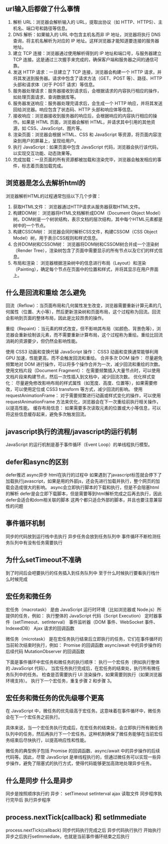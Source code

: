 ## url输入后都做了什么事情
1. 解析 URL：浏览器会解析输入的 URL，提取出协议（如 HTTP、HTTPS）、主机名、端口号和路径等信息。
2. DNS 解析：如果输入的 URL 中包含主机名而非 IP 地址，浏览器将执行 DNS 查询，将主机名解析为对应的 IP 地址。这样浏览器才能知道要连接的服务器地址。
3. 建立 TCP 连接：浏览器通过使用解析得到的 IP 地址和端口号，与服务器建立 TCP 连接。这是通过三次握手来完成的，确保客户端和服务器之间的通信可靠。
4. 发送 HTTP 请求：一旦建立了 TCP 连接，浏览器会构建一个 HTTP 请求，并将其发送到服务器。请求中包含了请求方法（GET、POST 等）、路径、HTTP 头部和请求体（对于 POST 请求）等信息。
5. 服务器处理请求：服务器接收到请求后，会根据请求的内容执行相应的操作，如处理页面请求、查询数据库等。
6. 服务器发送响应：服务器处理完请求后，会生成一个 HTTP 响应，并将其发送回给浏览器。响应包含了状态码、HTTP 头部和响应体等信息。
7. 接收响应：浏览器接收到服务器的响应后，会根据响应的内容执行相应的操作。如果是 HTML 页面，浏览器会解析 HTML，并请求其中引用的其他资源，如 CSS、JavaScript、图片等。
8. 渲染页面：浏览器会根据 HTML、CSS 和 JavaScript 等资源，将页面内容渲染到用户的屏幕上，呈现给用户。
9. 执行 JavaScript：如果页面中包含 JavaScript 代码，浏览器会执行该代码，以实现交互功能、动态效果等。
10. 完成加载：一旦页面的所有资源都被加载和渲染完毕，浏览器会触发相应的事件，标志着页面加载完成。

## 浏览器是怎么去解析html的
浏览器解析HTML的过程通常包括以下几个步骤：

1. 获取HTML文件： 浏览器通过HTTP请求从服务器获取HTML文件。
2. 构建DOM树： 浏览器将HTML文档解析成DOM（Document Object Model）树。DOM树是一个树状结构，表示文档的层次结构，其中每个HTML元素都是树中的一个节点。
3. 构建CSSOM树： 浏览器会同时解析CSS文件，构建CSSOM（CSS Object Model）树，用于表示CSS规则和样式信息。
4. 合并DOM树和CSSOM树： 浏览器将DOM树和CSSOM树合并成一个渲染树（Render Tree），渲染树包含了页面中需要显示的所有节点以及它们的样式信息。
5. 布局和渲染： 浏览器根据渲染树中的信息进行布局（Layout）和渲染（Painting），确定每个节点在页面中的位置和样式，并将其显示在用户界面上。

## 什么是回流和重绘  怎么避免
回流（Reflow）：当页面布局和几何属性发生改变，浏览器需要重新计算元素的几何属性（位置、大小等），然后更新渲染树和页面布局，这个过程称为回流。回流会影响到页面的整体布局，因此是比较昂贵的操作。

重绘（Repaint）：当元素的样式改变，但不影响其布局（如颜色、背景色等），浏览器会重新绘制该元素，而不需要重新计算布局，这个过程称为重绘。重绘比回流消耗的资源要少，但仍然会影响性能。

使用 CSS3 动画和变换代替 JavaScript 操作： CSS3 动画和变换通常能够利用 GPU 加速，性能更高，而不会触发回流和重绘。
合并多次 DOM 操作： 尽量避免频繁地对 DOM 进行操作，可以将多个操作合并为一次，减少回流和重绘的次数。
使用文档片段（Document Fragment）： 在需要频繁插入大量节点时，可以使用文档片段来构建节点，然后一次性插入到文档中，减少回流次数。
优化样式变化： 尽量避免修改影响布局的样式属性（如宽度、高度、位置等），如果需要修改，可以使用定位或 CSS3 transform 等方式，减少回流的影响。
使用 requestAnimationFrame： 对于需要频繁进行动画或样式变化的操作，可以使用 requestAnimationFrame 方法来优化，浏览器会在下一次重绘前执行相关操作，以提高性能。
缓存布局信息： 如果需要多次读取元素的位置或大小等信息，可以将这些信息缓存起来，避免多次触发回流。


## javascript执行的流程/javascript的运行机制
JavaScript 的运行机制是基于事件循环（Event Loop）的单线程执行模型。

## defer和async的区别
defer推迟
async异步
html在执行的过程中 如果遇到了javascript标签就会停下了加载执行javascript，如果是用的外部js，还会先进行加载并执行，整个网页的加载会造成很大的影响。
async会立即执行脚本的下载和执行，但是不会阻塞html的解析
defer是会立即下载脚本，但是需要等到html解析完成之后再去执行，因此defer会适合和dom相关联的脚本
这两个都只适合外部的脚本，并且也要注意兼容性的问题

## 事件循环机制
同步的代码放到运行栈中去执行
异步任务会放到任务队列中
事件循环不断检测任务队列中有没有任务需要执行

## 为什么setTimeout不准确
到了时间后会吧要执行的任务插入到任务队列中
至于什么时候执行要看执行栈什么时候完成

## 宏任务和微任务
宏任务（macrotask） 是由 JavaScript 运行时环境（比如浏览器或 Node.js）所提供的任务，例如：
执行整体的 JavaScript 代码（Script Execution）
定时器事件（setTimeout、setInterval）
事件监听器（DOM 事件、WebSocket 事件、IndexedDB）
Ajax 请求的回调函数

微任务（microtask） 是在宏任务执行结束后立即执行的任务，它们在事件循环的当前轮次结束时执行，例如：
Promise 的回调函数
async/await 中的异步操作的后续代码
MutationObserver 的回调函数

下面是事件循环中宏任务和微任务的执行顺序：
执行一个宏任务（例如执行整体的 JavaScript 代码）。
当宏任务执行完成后，在宏任务的结束处，执行所有微任务队列中的任务。
检查是否需要执行 UI 渲染操作，如果需要则执行（如果浏览器环境支持）。
执行下一个宏任务，重复步骤 2 和步骤 3。

## 宏任务和微任务的优先级哪个更高
在 JavaScript 中，微任务的优先级高于宏任务。这意味着在事件循环中，微任务会在下一个宏任务之前执行。

具体来说，当一个宏任务执行完成后，在宏任务的结束处，会立即执行所有微任务队列中的任务，然后再执行下一个宏任务。这种机制确保了微任务能够在当前宏任务结束后尽快执行，以提高响应性和性能。

微任务的典型例子包括 Promise 的回调函数、async/await 中的异步操作的后续代码等。因此，尽管 JavaScript 是单线程执行的，但通过微任务可以实现一些异步操作，避免了阻塞式的执行方式，使得代码能够更加高效地处理异步任务。

## 什么是同步 什么是异步
同步是按照顺序执行的
异步： setTimeout setInterval ajax 读取文件
同步程序执行完毕后 执行异步程序

## process.nextTick(callback) 和 setImmediate
process.nextTick(callback) 同步代码执行完成之后 异步代码执行执行 开始执行
异步之后执行setImmediate，也就是当前事件循环结束之后执行
